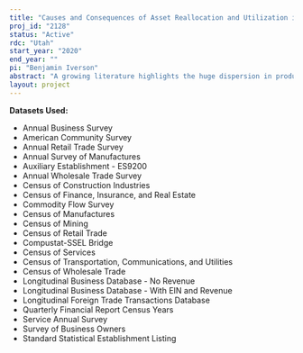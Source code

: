 ```yaml
---
title: "Causes and Consequences of Asset Reallocation and Utilization in the Economy"
proj_id: "2128"
status: "Active"
rdc: "Utah"
start_year: "2020"
end_year: ""
pi: "Benjamin Iverson"
abstract: "A growing literature highlights the huge dispersion in productivity across establishments in the US. New research demonstrates that resource reallocation is a key factor in growth and explains much of the variation in productivity. Despite a mounting recognition of the importance of asset allocation, existing measures of asset allocation rely on aggregate estimates that do not track how individual assets change hands and are ultimately reutilized. In this project, we construct new measures of the real estate assets used by firms from purchased US Postal Service data linked with restricted data from the LBD, SSEL, and economic surveys/censuses. We then use these measures to evaluate asset utilization and reallocation in the economy to determine how assets are used or redeployed following a variety of economic shocks, and how reallocation activity affects other measures of performance and economic activity with fixed effects models."
layout: project
---
```


**Datasets Used:**

  - Annual Business Survey 
  - American Community Survey 
  - Annual Retail Trade Survey 
  - Annual Survey of Manufactures 
  - Auxiliary Establishment - ES9200 
  - Annual Wholesale Trade Survey 
  - Census of Construction Industries 
  - Census of Finance, Insurance, and Real Estate 
  - Commodity Flow Survey 
  - Census of Manufactures 
  - Census of Mining 
  - Census of Retail Trade 
  - Compustat-SSEL Bridge 
  - Census of Services 
  - Census of Transportation, Communications, and Utilities 
  - Census of Wholesale Trade 
  - Longitudinal Business Database - No Revenue 
  - Longitudinal Business Database - With EIN and Revenue 
  - Longitudinal Foreign Trade Transactions Database 
  - Quarterly Financial Report Census Years 
  - Service Annual Survey 
  - Survey of Business Owners 
  - Standard Statistical Establishment Listing 

